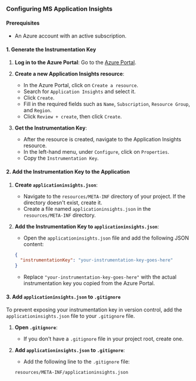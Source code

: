 ### Configuring MS Application Insights

#### Prerequisites
- An Azure account with an active subscription.

#### 1. Generate the Instrumentation Key

1. **Log in to the Azure Portal**: Go to the [Azure Portal](https://portal.azure.com/).

2. **Create a new Application Insights resource**:
    - In the Azure Portal, click on `Create a resource`.
    - Search for `Application Insights` and select it.
    - Click `Create`.
    - Fill in the required fields such as `Name`, `Subscription`, `Resource Group`, and `Region`.
    - Click `Review + create`, then click `Create`.

3. **Get the Instrumentation Key**:
    - After the resource is created, navigate to the Application Insights resource.
    - In the left-hand menu, under `Configure`, click on `Properties`.
    - Copy the `Instrumentation Key`.

#### 2. Add the Instrumentation Key to the Application

1. **Create `applicationinsights.json`**:
    - Navigate to the `resources/META-INF` directory of your project. If the directory doesn't exist, create it.
    - Create a file named `applicationinsights.json` in the `resources/META-INF` directory.

2. **Add the Instrumentation Key to `applicationinsights.json`**:
    - Open the `applicationinsights.json` file and add the following JSON content:
   ```json
   {
     "instrumentationKey": "your-instrumentation-key-goes-here"
   }
   ```
    - Replace `"your-instrumentation-key-goes-here"` with the actual instrumentation key you copied from the Azure Portal.

#### 3. Add `applicationinsights.json` to `.gitignore`

To prevent exposing your instrumentation key in version control, add the `applicationinsights.json` file to your `.gitignore` file.

1. **Open `.gitignore`**:
    - If you don't have a `.gitignore` file in your project root, create one.

2. **Add `applicationinsights.json` to `.gitignore`**:
    - Add the following line to the `.gitignore` file:
   ```
   resources/META-INF/applicationinsights.json
   ```